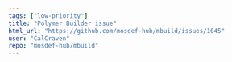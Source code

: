 ```yaml
---
tags: ["low-priority"]
title: "Polymer Builder issue"
html_url: "https://github.com/mosdef-hub/mbuild/issues/1045"
user: "CalCraven"
repo: "mosdef-hub/mbuild"
---
```


